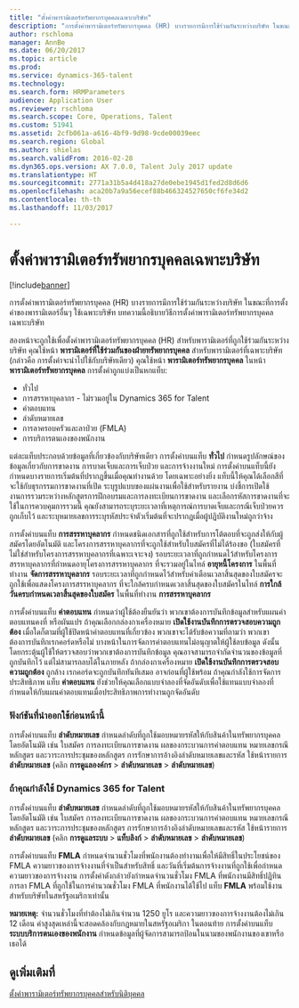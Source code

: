 ```yaml
---
title: "ตั้งค่าพารามิเตอร์ทรัพยากรบุคคลเฉพาะบริษัท"
description: "การตั้งค่าพารามิเตอร์ทรัพยากรบุคคล (HR) บางรายการมีการใช้ร่วมกันระหว่างบริษัท ในขณะที่การตั้งค่าของพารามิเตอร์อื่นๆ ใช้เฉพาะบริษัท บทความนี้อธิบายวิธีการตั้งค่าพารามิเตอร์ทรัพยากรบุคคลเฉพาะบริษัท"
author: rschloma
manager: AnnBe
ms.date: 06/20/2017
ms.topic: article
ms.prod: 
ms.service: dynamics-365-talent
ms.technology: 
ms.search.form: HRMParameters
audience: Application User
ms.reviewer: rschloma
ms.search.scope: Core, Operations, Talent
ms.custom: 51941
ms.assetid: 2cfb061a-a616-4bf9-9d98-9cde00039eec
ms.search.region: Global
ms.author: shielas
ms.search.validFrom: 2016-02-28
ms.dyn365.ops.version: AX 7.0.0, Talent July 2017 update
ms.translationtype: HT
ms.sourcegitcommit: 2771a31b5a4d418a27de0ebe1945d1fed2d8d6d6
ms.openlocfilehash: aca20b7a9a56ecef88b466324527650cf6fe34d2
ms.contentlocale: th-th
ms.lasthandoff: 11/03/2017

---
```


# <a name="set-up-company-specific-hr-parameters"></a>ตั้งค่าพารามิเตอร์ทรัพยากรบุคคลเฉพาะบริษัท

[!include[banner](includes/banner.md)]


การตั้งค่าพารามิเตอร์ทรัพยากรบุคคล (HR) บางรายการมีการใช้ร่วมกันระหว่างบริษัท ในขณะที่การตั้งค่าของพารามิเตอร์อื่นๆ ใช้เฉพาะบริษัท บทความนี้อธิบายวิธีการตั้งค่าพารามิเตอร์ทรัพยากรบุคคลเฉพาะบริษัท

สองหน้าจะถูกใช้เพื่อตั้งค่าพารามิเตอร์ทรัพยากรบุคคล (HR) สำหรับพารามิเตอร์ที่ถูกใช้ร่วมกันระหว่างบริษัท คุณใช้หน้า **พารามิเตอร์ที่ใช้ร่วมกันของฝ่ายทรัพยากรบุคคล** สำหรับพารามิเตอร์ที่เฉพาะบริษัท (กล่าวคือ การตั้งค่าจะนำไปใช้กับบริษัทเดียว) คุณใช้หน้า **พารามิเตอร์ทรัพยากรบุคคล** ในหน้า **พารามิเตอร์ทรัพยากรบุคคล** การตั้งค่าถูกแบ่งเป็นหกแท็บ:

-   ทั่วไป
-   การสรรหาบุคลากร - ไม่รวมอยู่ใน Dynamics 365 for Talent
-   ค่าตอบแทน
-   ลำดับหมายเลข
-   การลาครอบครัวและลาป่วย (FMLA)
-   การบริการตนเองของพนักงาน

แต่ละแท็บประกอบด้วยข้อมูลที่เกี่ยวข้องกับบริษัทเดียว การตั้งค่าบนแท็บ **ทั่วไป** กำหนดรูปลักษณ์ของข้อมูลเกี่ยวกับการขาดงาน การบาดเจ็บและการเจ็บป่วย และการจ้างงานใหม่ การตั้งค่าบนแท็บนี้ยังกำหนดบางรายการเริ่มต้นที่ปรากฏขึ้นเมื่อคุณทำงานด้วย โดยเฉพาะอย่างยิ่ง แท็บนี้ให้คุณได้เลือกสีที่จะใช้กับธุรกรรมการขาดงานที่เปิด ระบุรูปแบบของแผ่นงานเพื่อใช้สำหรับรายงาน บ่งชี้การเปิดใช้งานการรวมระหว่างหลักสูตรการฝึกอบรมและการลงทะเบียนการขาดงาน และเลือกรหัสการขาดงานที่จะใช้ในการควบคุมการรวมนี้ คุณยังสามารถระบุระยะเวลาที่เหตุการณ์การบาดเจ็บและกรณีเจ็บป่วยควรถูกเก็บไว้ และระบุหมายเลขการระบุรหัสประจำตัวเริ่มต้นที่จะปรากฏเมื่อผู้ปฏิบัติงานใหม่ถูกว่าจ้าง 

การตั้งค่าบนแท็บ **การสรรหาบุคลากร** กำหนดชนิดเอกสารที่ถูกใช้สำหรับการโต้ตอบที่จะถูกส่งให้กับผู้สมัครโดยอัตโนมัติ และโครงการสรรหาบุคลากรที่จะถูกใช้สำหรับใบสมัครที่ไม่ได้ร้องขอ (ใบสมัครที่ไม่ใช่สำหรับโครงการสรรหาบุคลากรที่เฉพาะเจาะจง) รอบระยะเวลาที่ถูกกำหนดไว้สำหรับโครงการสรรหาบุคลากรที่กำหนดอายุโครงการสรรหาบุคลากร ที่จะรวมอยู่ในไทล์ **อายุหนี้โครงการ** ในพื้นที่ทำงาน **จัดการสรรหาบุคลากร** รอบระยะเวลาที่ถูกกำหนดไว้สำหรับคำเตือนเวลาสิ้นสุดของใบสมัครจะถูกใช้เพื่อแสดงโครงการสรรหาบุคลากร ที่จะใกล้ครบกำหนดเวลาสิ้นสุดของใบสมัครในไทล์ **การใกล้วันครบกำหนดเวลาสิ้นสุดของใบสมัคร** ในพื้นที่ทำงาน **การสรรหาบุคลากร** 

การตั้งค่าบนแท็บ **ค่าตอบแทน** กำหนดว่าผู้ใช้ต้องยืนยันว่า พวกเขาต้องการบันทึกข้อมูลสำหรับแผนค่าตอบแทนคงที่ หรือผันแปร ถ้าคุณเลือกกล่องกาเครื่องหมาย **เปิดใช้งานบันทึกการตรวจสอบความถูกต้อง** เมื่อใดก็ตามที่ผู้ใช้ปิดหน้าค่าตอบแทนที่เกี่ยวข้อง พวกเขาจะได้รับข้อความที่ถามว่า พวกเขาต้องการบันทึกเรกคอร์ดหรือไม่ บางหน้าในการจัดการค่าตอบแทนไม่อนุญาตให้ผู้ใช้ลบข้อมูล ดังนั้น โดยกระตุ้นผู้ใช้ให้ตรวจสอบว่าพวกเขาต้องการบันทึกข้อมูล คุณอาจสามารถจำกัดจำนวนของข้อมูลที่ถูกบันทึกไว้ แต่ไม่สามารถลบได้ในภายหลัง ถ้ากล่องกาเครื่องหมาย **เปิดใช้งานบันทึกการตรวจสอบความถูกต้อง** ถูกล้าง เรกคอร์ดจะถูกบันทึกทันทีเสมอ อาจก่อนที่ผู้ใช้พร้อม ถ้าคุณกำลังใช้การจัดการประสิทธิภาพ แท็บ **ค่าตอบแทน** ยังช่วยให้คุณเลือกแบบจำลองที่จัดอันดับเพื่อใช้แทนแบบจำลองที่กำหนดให้กับแผนค่าตอบแทนเมื่อประสิทธิภาพการทำงานถูกจัดอันดับ 

### <a name="previously-released-functionality"></a>ฟังก์ชันที่นำออกใช้ก่อนหน้านี้
การตั้งค่าบนแท็บ **ลำดับหมายเลข** กำหนดลำดับที่ถูกใช้มอบหมายรหัสให้กับสินค้าในทรัพยากรบุคคลโดยอัตโนมัติ เช่น ใบสมัคร การลงทะเบียนการขาดงาน ผลของกระบวนการค่าตอบแทน หมายเลขกรณี หลักสูตร และวาระการประชุมของหลักสูตร การรักษาการอ้างอิงลำดับหมายเลขและรหัส ใช้หน้ารายการ **ลำดับหมายเลข** (คลิก **การดูแลองค์กร** &gt; **ลำดับหมายเลข** &gt; **ลำดับหมายเลข**)

### <a name="if-youre-using-dynamics-365-for-talent"></a>ถ้าคุณกำลังใช้ Dynamics 365 for Talent
การตั้งค่าบนแท็บ **ลำดับหมายเลข** กำหนดลำดับที่ถูกใช้มอบหมายรหัสให้กับสินค้าในทรัพยากรบุคคลโดยอัตโนมัติ เช่น ใบสมัคร การลงทะเบียนการขาดงาน ผลของกระบวนการค่าตอบแทน หมายเลขกรณี หลักสูตร และวาระการประชุมของหลักสูตร การรักษาการอ้างอิงลำดับหมายเลขและรหัส ใช้หน้ารายการ **ลำดับหมายเลข** (คลิก **การดูแลระบบ** &gt; **แท็บลิงก์** &gt; **ลำดับหมายเลข** &gt; **ลำดับหมายเลข**) 

การตั้งค่าบนแท็บ **FMLA** กำหนดจำนวนชั่วโมงที่พนักงานต้องทำงานเพื่อให้มีสิทธิ์ในประโยชน์ของ FMLA ความยาวของการจ้างงานที่จำเป็นสำหรับสิทธิ์ และวันที่เริ่มต้นการจ้างงานที่ถูกใช้เพื่อกำหนดความยาวของการจ้างงาน การตั้งค่าดังกล่าวยังกำหนดจำนวนชั่วโมง FMLA ที่พนักงานมีสิทธิ์ปฏิทินการลา FMLA ที่ถูกใช้ในการคำนวณชั่วโมง FMLA ที่พนักงานได้ใช้ไป แท็บ **FMLA** พร้อมใช้งานสำหรับบริษัทในสหรัฐอเมริกาเท่านั้น 

**หมายเหตุ:** จำนวนชั่วโมงที่ทำต้องไม่เกินจำนวน 1250 ยูโร และความยาวของการจ้างงานต้องไม่เกิน 12 เดือน ค่าสูงสุดเหล่านี้จะสอดคล้องกับกฎหมายในสหรัฐอเมริกา ในตอนท้าย การตั้งค่าบนแท็บ **ระบบบริการตนเองของพนักงาน** กำหนดข้อมูลที่ผู้จัดการสามารถป้อนในนามของพนักงานของเขาหรือเธอได้

<a name="see-also"></a>ดูเพิ่มเติมที่
--------

[ตั้งค่าพารามิเตอร์ทรัพยากรบุคคลสำหรับนิติบุคคล](set-up-hr-parameters-across-legal-entities.md)




